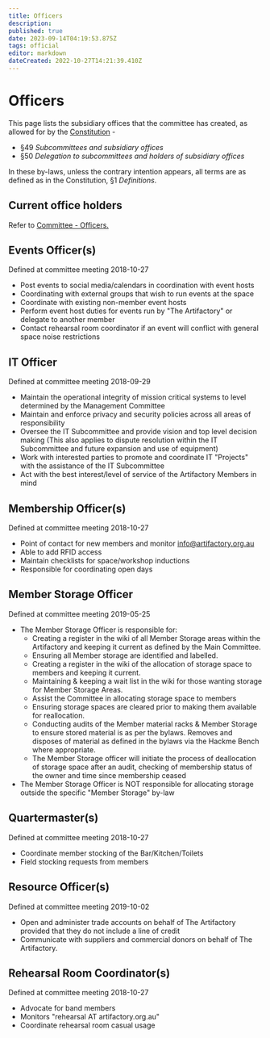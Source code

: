 ```yaml
---
title: Officers
description: 
published: true
date: 2023-09-14T04:19:53.875Z
tags: official
editor: markdown
dateCreated: 2022-10-27T14:21:39.410Z
---
```


# Officers

This page lists the subsidiary offices that the committee has created, as allowed for by the [Constitution](/constitution) -

* §49 *Subcommittees and subsidiary offices*
* §50 *Delegation to subcommittees and holders of subsidiary offices*

In these by-laws, unless the contrary intention appears, all terms are as defined as in the Constitution, §1 *Definitions*.

## Current office holders

Refer to [Committee - Officers.](https://wiki.artifactory.org.au/docs/committee/home#officers)

## Events Officer(s)

Defined at committee meeting 2018-10-27

* Post events to social media/calendars in coordination with event hosts
* Coordinating with external groups that wish to run events at the space
* Coordinate with existing non-member event hosts
* Perform event host duties for events run by "The Artifactory" or delegate to another member
* Contact rehearsal room coordinator if an event will conflict with general space noise restrictions

## IT Officer

Defined at committee meeting 2018-09-29

* Maintain the operational integrity of mission critical systems to level determined by the Management Committee
* Maintain and enforce privacy and security policies across all areas of responsibility
* Oversee the IT Subcommittee and provide vision and top level decision making (This also applies to dispute resolution within the IT Subcommittee and future expansion and use of equipment)
* Work with interested parties to promote and coordinate IT "Projects" with the assistance of the IT Subcommittee
* Act with the best interest/level of service of the Artifactory Members in mind

## Membership Officer(s)

Defined at committee meeting 2018-10-27

* Point of contact for new members and monitor info@artifactory.org.au
* Able to add RFID access
* Maintain checklists for space/workshop inductions
* Responsible for coordinating open days

## Member Storage Officer

Defined at committee meeting 2019-05-25

* The Member Storage Officer is responsible for:
  * Creating a register in the wiki of all Member Storage areas within the Artifactory and keeping it current as defined by the Main Committee.
  * Ensuring all Member storage are identified and labelled.
  * Creating a register in the wiki of the allocation of storage space to members and keeping it current.
  * Maintaining & keeping a wait list in the wiki for those wanting storage for Member Storage Areas.
  * Assist the Committee in allocating storage space to members
  * Ensuring storage spaces are cleared prior to making them available for reallocation.
  * Conducting audits of the Member material racks & Member Storage to ensure stored material is as per the bylaws. Removes and disposes of material as defined in the bylaws via the Hackme Bench where appropriate.
  * The Member Storage officer will initiate the process of deallocation of storage space after an audit, checking of membership status of the owner and time since membership ceased
* The Member Storage Officer is NOT responsible for allocating storage outside the specific "Member Storage" by-law

## Quartermaster(s)

Defined at committee meeting 2018-10-27

* Coordinate member stocking of the Bar/Kitchen/Toilets
* Field stocking requests from members

## Resource Officer(s)

Defined at committee meeting 2019-10-02

* Open and administer trade accounts on behalf of The Artifactory provided that they do not include a line of credit
* Communicate with suppliers and commercial donors on behalf of The Artifactory.

## Rehearsal Room Coordinator(s)

Defined at committee meeting 2018-10-27

* Advocate for band members
* Monitors "rehearsal AT artifactory.org.au"
* Coordinate rehearsal room casual usage
